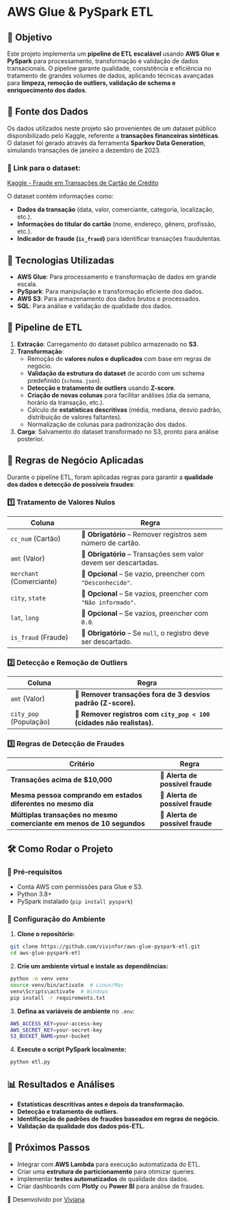 # AWS Glue & PySpark ETL

## 📌 Objetivo
Este projeto implementa um **pipeline de ETL escalável** usando **AWS Glue e PySpark** para processamento, transformação e validação de dados transacionais. O pipeline garante qualidade, consistência e eficiência no tratamento de grandes volumes de dados, aplicando técnicas avançadas para **limpeza, remoção de outliers, validação de schema e enriquecimento dos dados**.

## 🔹 Fonte dos Dados
Os dados utilizados neste projeto são provenientes de um dataset público disponibilizado pelo Kaggle, referente a **transações financeiras sintéticas**. O dataset foi gerado através da ferramenta **Sparkov Data Generation**, simulando transações de janeiro a dezembro de 2023.

### 📌 Link para o dataset:
[Kaggle - Fraude em Transações de Cartão de Crédito](https://www.kaggle.com/competitions/fraude-em-transaes-de-carto-de-crdito/data)

O dataset contém informações como:
- **Dados da transação** (data, valor, comerciante, categoria, localização, etc.).
- **Informações do titular do cartão** (nome, endereço, gênero, profissão, etc.).
- **Indicador de fraude (`is_fraud`)** para identificar transações fraudulentas.

## 🔹 Tecnologias Utilizadas
- **AWS Glue**: Para processamento e transformação de dados em grande escala.
- **PySpark**: Para manipulação e transformação eficiente dos dados.
- **AWS S3**: Para armazenamento dos dados brutos e processados.
- **SQL**: Para análise e validação de qualidade dos dados.

## 🚀 Pipeline de ETL
1. **Extração**: Carregamento do dataset público armazenado no **S3**.
2. **Transformação**:
   - Remoção de **valores nulos e duplicados** com base em regras de negócio.
   - **Validação da estrutura do dataset** de acordo com um schema predefinido (`schema.json`).
   - **Detecção e tratamento de outliers** usando **Z-score**.
   - **Criação de novas colunas** para facilitar análises (dia da semana, horário da transação, etc.).
   - Cálculo de **estatísticas descritivas** (média, mediana, desvio padrão, distribuição de valores faltantes).
   - Normalização de colunas para padronização dos dados.
3. **Carga**: Salvamento do dataset transformado no S3, pronto para análise posterior.

## 🔹 Regras de Negócio Aplicadas
Durante o pipeline ETL, foram aplicadas regras para garantir a **qualidade dos dados e detecção de possíveis fraudes**:

### **1️⃣ Tratamento de Valores Nulos**
| Coluna | Regra |
|--------|-------|
| `cc_num` (Cartão) | 🚨 **Obrigatório** – Remover registros sem número de cartão. |
| `amt` (Valor) | 🚨 **Obrigatório** – Transações sem valor devem ser descartadas. |
| `merchant` (Comerciante) | 🔹 **Opcional** – Se vazio, preencher com `"Desconhecido"`. |
| `city`, `state` | 🔹 **Opcional** – Se vazios, preencher com `"Não informado"`. |
| `lat`, `long` | 🔹 **Opcional** – Se vazios, preencher com `0.0`. |
| `is_fraud` (Fraude) | 🚨 **Obrigatório** – Se `null`, o registro deve ser descartado. |

### **2️⃣ Detecção e Remoção de Outliers**
| Coluna | Regra |
|--------|-------|
| `amt` (Valor) | 🚨 **Remover transações fora de 3 desvios padrão (Z-score).** |
| `city_pop` (População) | 🚨 **Remover registros com `city_pop < 100` (cidades não realistas).** |

### **3️⃣ Regras de Detecção de Fraudes**
| Critério | Regra |
|----------|-------|
| **Transações acima de $10,000** | 🚨 **Alerta de possível fraude** |
| **Mesma pessoa comprando em estados diferentes no mesmo dia** | 🚨 **Alerta de possível fraude** |
| **Múltiplas transações no mesmo comerciante em menos de 10 segundos** | 🚨 **Alerta de possível fraude** |

## 🛠️ Como Rodar o Projeto
### 📌 Pré-requisitos
- Conta AWS com permissões para Glue e S3.
- Python 3.8+
- PySpark instalado (`pip install pyspark`)

### 📌 Configuração do Ambiente
1. **Clone o repositório:**
```sh
 git clone https://github.com/vivinfor/aws-glue-pyspark-etl.git
 cd aws-glue-pyspark-etl
```
2. **Crie um ambiente virtual e instale as dependências:**
```sh
 python -m venv venv
 source venv/bin/activate  # Linux/Mac
 venv\Scripts\activate  # Windows
 pip install -r requirements.txt
```
3. **Defina as variáveis de ambiente** no `.env`:
```sh
 AWS_ACCESS_KEY=your-access-key
 AWS_SECRET_KEY=your-secret-key
 S3_BUCKET_NAME=your-bucket
```
4. **Execute o script PySpark localmente:**
```sh
 python etl.py
```

## 📊 Resultados e Análises
- **Estatísticas descritivas antes e depois da transformação.**
- **Detecção e tratamento de outliers.**
- **Identificação de padrões de fraudes baseados em regras de negócio.**
- **Validação da qualidade dos dados pós-ETL.**

## 🔄 Próximos Passos
- Integrar com **AWS Lambda** para execução automatizada do ETL.
- Criar uma **estrutura de particionamento** para otimizar queries.
- Implementar **testes automatizados** de qualidade dos dados.
- Criar dashboards com **Plotly** ou **Power BI** para análise de fraudes.

🚀 Desenvolvido por [Viviana](https://github.com/vivinfor)
